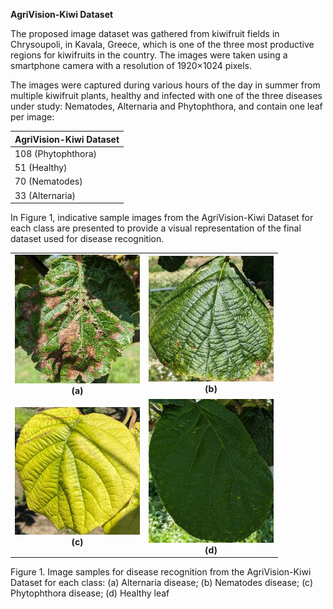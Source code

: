 **AgriVision-Kiwi Dataset**

The proposed image dataset was gathered from kiwifruit fields in Chrysoupoli, in Kavala, Greece, which is one of the three most productive regions for kiwifruits in the country. The images were taken using a smartphone camera with a resolution of 1920×1024 pixels.

The images were captured during various hours of the day in summer from multiple kiwifruit plants, healthy and infected with one of the three diseases under study: Nematodes, Alternaria and Phytophthora, and contain one leaf per image:

| AgriVision-Kiwi Dataset| 
|----------------|
| 108 (Phytophthora)|
| 51 (Healthy)        | 
| 70 (Nematodes)      | 
| 33 (Alternaria)     | 

In Figure 1, indicative sample images from the AgriVision-Kiwi Dataset for each class are presented to provide a visual representation of the final dataset used for disease recognition.

<table align="center">
  <tr>
    <td align="center"><img src="media/alternaria.jpg" width="200"><br><strong>(a)</strong></td>
    <td align="center"><img src="media/Nematodes.jpg" width="200"><br><strong>(b)</strong></td>
  </tr>
  <tr>
    <td align="center"><img src="media/Phytophthora.jpg" width="200"><br><strong>(c)</strong></td>
    <td align="center"><img src="media/healthy.jpg" width="200"><br><strong>(d)</strong></td>
  </tr>
</table>
Figure 1. Image samples for disease recognition from the AgriVision-Kiwi Dataset for each class: (a) Alternaria disease; (b) Nematodes disease; (c) Phytophthora disease; (d) Healthy leaf



